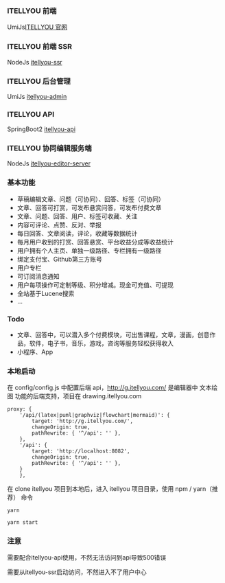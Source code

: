 ### ITELLYOU 前端
UmiJs[ITELLYOU 官网](https://www.itellyou.com)
### ITELLYOU 前端 SSR
NodeJs [itellyou-ssr](https://github.com/itellyou-com/itellyou-ssr)
### ITELLYOU 后台管理
UmiJs [itellyou-admin](https://github.com/itellyou-com/itellyou-admin)
### ITELLYOU API
SpringBoot2 [itellyou-api](https://github.com/itellyou-com/itellyou-api)
### ITELLYOU 协同编辑服务端
NodeJs [itellyou-editor-server](https://github.com/itellyou-com/itellyou-editor-server)

### 基本功能
+ 草稿编辑文章、问题（可协同）、回答、标签（可协同）
+ 文章、回答可打赏，可发布悬赏问答，可发布付费文章
+ 文章、问题、回答、用户、标签可收藏、关注
+ 内容可评论、点赞、反对、举报
+ 每日回答、文章阅读，评论，收藏等数据统计
+ 每月用户收到的打赏、回答悬赏、平台收益分成等收益统计
+ 用户拥有个人主页、单独一级路径、专栏拥有一级路径
+ 绑定支付宝、Github第三方账号
+ 用户专栏
+ 可订阅消息通知
+ 用户每项操作可定制等级、积分增减。现金可充值、可提现
+ 全站基于Lucene搜索
+ ...

### Todo
+ 文章、回答中，可以潜入多个付费模块，可出售课程，文章，漫画，创意作品，软件，电子书，音乐，游戏，咨询等服务轻松获得收入
+ 小程序、App

### 本地启动

在 config/config.js 中配置后端 api，http://g.itellyou.com/ 是编辑器中 文本绘图 功能的后端支持，项目在 drawing.itellyou.com

```
proxy: {
    '/api/(latex|puml|graphviz|flowchart|mermaid)': {
        target: 'http://g.itellyou.com/',
        changeOrigin: true,
        pathRewrite: { '^/api': '' },
    },
    '/api': {
        target: 'http://localhost:8082',
        changeOrigin: true,
        pathRewrite: { '^/api': '' },
    }
    },
```

在 clone itellyou 项目到本地后，进入 itellyou 项目目录，使用 npm / yarn（推荐） 命令

```
yarn

yarn start
```
### 注意
需要配合itellyou-api使用，不然无法访问到api导致500错误

需要从itellyou-ssr启动访问，不然进入不了用户中心
